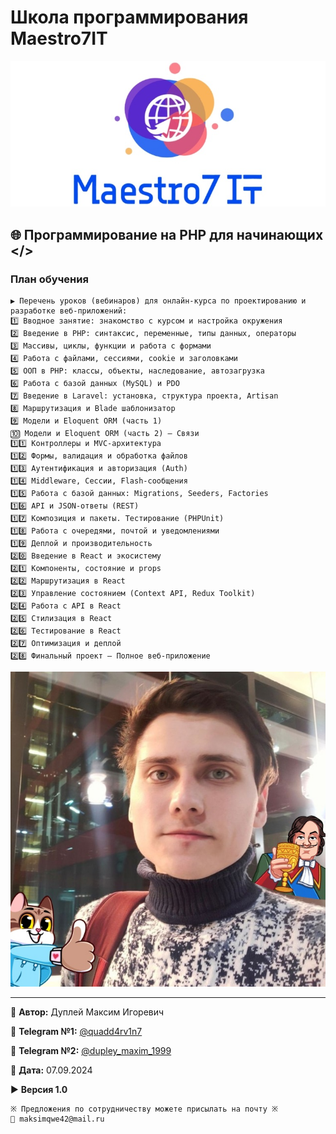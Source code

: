 # Школа программирования Maestro7IT

![maestro7it](img/logo_maestro7it.jpg)

## 🌐 Программирование на PHP для начинающих </>

### План обучения

```
▶️ Перечень уроков (вебинаров) для онлайн-курса по проектированию и разработке веб-приложений:
1️⃣ Вводное занятие: знакомство с курсом и настройка окружения
2️⃣ Введение в PHP: синтаксис, переменные, типы данных, операторы
3️⃣ Массивы, циклы, функции и работа с формами
4️⃣ Работа с файлами, сессиями, cookie и заголовками
5️⃣ ООП в PHP: классы, объекты, наследование, автозагрузка
6️⃣ Работа с базой данных (MySQL) и PDO
7️⃣ Введение в Laravel: установка, структура проекта, Artisan
8️⃣ Маршрутизация и Blade шаблонизатор
9️⃣ Модели и Eloquent ORM (часть 1)
🔟 Модели и Eloquent ORM (часть 2) — Связи
1️⃣1️⃣ Контроллеры и MVC-архитектура
1️⃣2️⃣ Формы, валидация и обработка файлов
1️⃣3️⃣ Аутентификация и авторизация (Auth)
1️⃣4️⃣ Middleware, Сессии, Flash-сообщения
1️⃣5️⃣ Работа с базой данных: Migrations, Seeders, Factories
1️⃣6️⃣ API и JSON-ответы (REST)
1️⃣7️⃣ Композиция и пакеты. Тестирование (PHPUnit)
1️⃣8️⃣ Работа с очередями, почтой и уведомлениями
1️⃣9️⃣ Деплой и производительность
2️⃣0️⃣ Введение в React и экосистему
2️⃣1️⃣ Компоненты, состояние и props
2️⃣2️⃣ Маршрутизация в React
2️⃣3️⃣ Управление состоянием (Context API, Redux Toolkit)
2️⃣4️⃣ Работа с API в React
2️⃣5️⃣ Стилизация в React
2️⃣6️⃣ Тестирование в React
2️⃣7️⃣ Оптимизация и деплой
2️⃣8️⃣ Финальный проект — Полное веб-приложение
```

![dupley_maxim_igorevich](img/DupleyMI.jpg)

---

💼 **Автор:** Дуплей Максим Игоревич

📲 **Telegram №1:** [@quadd4rv1n7](https://t.me/quadd4rv1n7)

📲 **Telegram №2:** [@dupley_maxim_1999](https://t.me/dupley_maxim_1999)

📅 **Дата:** 07.09.2024

▶️ **Версия 1.0**

```textline
※ Предложения по сотрудничеству можете присылать на почту ※
📧 maksimqwe42@mail.ru
```
